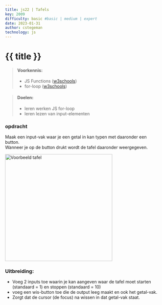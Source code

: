 ```yaml
---
title: js22 | Tafels
key: 2009
difficulty: basic #basic | medium | expert
date: 2023-01-31
author: cstegeman
technology: js
---
```



# {{ title }}

> #### Voorkennis:  
> * JS Functions ([w3schools](https://www.w3schools.com/js/js_functions.asp))
> * for-loop ([w3schools](https://www.w3schools.com/js/js_loop_for.asp))

> #### Doelen:  
> * leren werken JS for-loop
> * leren lezen van input-elementen

### opdracht
Maak een input-vak waar je een getal in kan typen met daaronder een button.<br>
Wanneer je op de button drukt wordt de tafel daaronder weergegeven.

<img src="{{ '/_assets/frontend/js22_tafels.png' | url }}" alt="Voorbeeld tafel" style="width:350px">

### Uitbreiding:
* Voeg 2 inputs toe waarin je kan aangeven waar de tafel moet starten (standaard = 1) en stoppen (standaard = 10)
* voeg een wis-button toe die de output leeg maakt en ook het getal-vak.
* Zorgt dat de cursor (de focus) na wissen in dat getal-vak staat.
